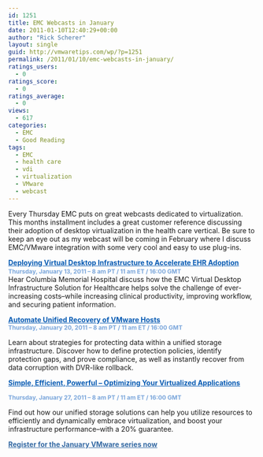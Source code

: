 ```yaml
---
id: 1251
title: EMC Webcasts in January
date: 2011-01-10T12:40:29+00:00
author: "Rick Scherer"
layout: single
guid: http://vmwaretips.com/wp/?p=1251
permalink: /2011/01/10/emc-webcasts-in-january/
ratings_users:
  - 0
ratings_score:
  - 0
ratings_average:
  - 0
views:
  - 617
categories:
  - EMC
  - Good Reading
tags:
  - EMC
  - health care
  - vdi
  - virtualization
  - VMware
  - webcast
---
```

Every Thursday EMC puts on great webcasts dedicated to virtualization. This months installment includes a great customer reference discussing their adoption of desktop virtualization in the health care vertical. Be sure to keep an eye out as my webcast will be coming in February where I discuss EMC/VMware integration with some very cool and easy to use plug-ins.

<a style="font-weight: bold; color: #085bb3;" href="http://info.emc.com/mk/submit/rd?_JS=T&URL=http%3A%2F%2Finfo.emc.com%2Fmk%2Fget%2FDBM9921-15612_raf_lp?reg_src=PA_Vmware&CID=&EID=DBM9921-15591&URL_Desc=Invitation%20Email%20Web%20View%20Body%3A%20Link%20to%20Individual%20Landing%20Page%20for%20Event%202&msg=ENG">Deploying Virtual Desktop Infrastructure to Accelerate EHR Adoption</a><span style="font-size: 12px; font-weight: bold; color: #7aa6db;"><br /> </span> <span style="font-size: 12px; font-weight: bold; color: #7aa6db;">Thursday, January 13, 2011 &#8211; 8 am PT / 11 am ET / 16:00 GMT</span><span style="color: #000000;"><br /> </span>Hear Columbia Memorial Hospital discuss how the EMC Virtual Desktop Infrastructure Solution for Healthcare helps solve the challenge of ever-increasing costs&#8211;while increasing clinical productivity, improving workflow, and securing patient information.

<a style="font-weight: bold; color: #085bb3;" href="http://info.emc.com/mk/submit/rd?_JS=T&URL=http%3A%2F%2Finfo.emc.com%2Fmk%2Fget%2FDBM9921-15613_raf_lp?reg_src=PA_Vmware&CID=&EID=DBM9921-15591&URL_Desc=Invitation%20Email%20Web%20View%20Body%3A%20Link%20to%20Individual%20Landing%20Page%20for%20Event%203&msg=ENG">Automate Unified Recovery of VMware Hosts</a><span style="font-size: 12px; font-weight: bold; color: #7aa6db;"><br /> </span> <span style="font-size: 12px; font-weight: bold; color: #7aa6db;">Thursday, January 20, 2011 &#8211; 8 am PT / 11 am ET / 16:00 GMT</span>
  
Learn about strategies for protecting data within a unified storage infrastructure. Discover how to define protection policies, identify protection gaps, and prove compliance, as well as instantly recover from data corruption with DVR-like rollback.

<a style="font-weight: bold; color: #085bb3;" href="http://info.emc.com/mk/submit/rd?_JS=T&URL=http%3A%2F%2Finfo.emc.com%2Fmk%2Fget%2FDBM9921-15614_raf_lp?reg_src=PA_Vmware&CID=&EID=DBM9921-15591&URL_Desc=Invitation%20Email%20Web%20View%20Body%3A%20Link%20to%20Individual%20Landing%20Page%20for%20Last%20Event&msg=ENG">Simple, Efficient, Powerful &#8211; Optimizing Your Virtualized Applications</a>
  
<span style="font-size: 12px; font-weight: bold; color: #7aa6db;">Thursday, January 27, 2011 &#8211; 8 am PT / 11 am ET / 16:00 GMT</span>
  
Find out how our unified storage solutions can help you utilize resources to efficiently and dynamically embrace virtualization, and boost your infrastructure performance&#8211;with a 20% guarantee.

<a style="font-weight: bold; color: #3469a3;" href="http://info.emc.com/mk/submit/rd?_JS=T&URL=http%3A%2F%2Finfo.emc.com%2Fmk%2Fget%2FDBM9921-15591_OE%3Freg_src=PA_Vmware&CID=&EID=DBM9921-15591&URL_Desc=Invitation%20Email%20Web%20View%20Body%3A%20Registration%20Text%20Link&msg=ENG" target="_blank">Register for the January VMware series now</a>